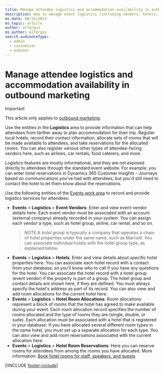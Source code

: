 ```yaml
---
title: Manage attendee logistics and accommodation availability in outbound marketing
description: How to manage event logistics (including vendors, hotels, room allocations, and reservations) in outbound marketing.
ms.date: 08/21/2023
ms.topic: article
author: alfergus
ms.author: alfergus
search.audienceType: 
  - admin
  - customizer
  - enduser
---
```


# Manage attendee logistics and accommodation availability in outbound marketing

> [!IMPORTANT]
> This article only applies to [outbound marketing](/dynamics365/marketing/user-guide).

Use the entities in the **Logistics** area to provide information that can help attendees from farther away to plan accommodation for their trip. Register local hotels, record their contact information, allocate sets of rooms that will be made available to attendees, and take reservations for the allocated rooms. You can also register various other types of attendee-facing vendors here, such as airlines, car rentals, food caterers, and more.

Logistics features are mostly informational, and they are not exposed directly to attendees through the standard event website. For example, you can enter hotel reservations in Dynamics 365 Customer Insights - Journeys based on communications you've had with attendees, but you'd still need to contact the hotel to let them know about the reservations.

Use the following entities of the [Events work area](open-events.md) to record and provide logistics services for attendees:

- **Events** > **Logistics** > **Event Vendors**: Enter and view event-vendor details here. Each event vendor must be associated with an account (external company) already recorded in your system. You can assign each vendor a type, such as hotel group, airline, car rental, and so on. 
    > NOTE
    > A *hotel group* is typically a company that operates a chain of hotel properties under the same name, such as Marriott. You can associate individual hotels with the hotel group type, as explained below. 
- **Events** > **Logistics** > **Hotels**: Enter and view details about specific hotel properties here. You can associate each hotel record with a contact from your database, so you'll know who to call if you have any questions for the hotel. You can associate the hotel record with a hotel group (event vendor) if the property is part of a group. The hotel group and contact details are shown here, if they are defined. You must always specify the hotel's address as part of its record. You can also view and add room allocations for the current hotel here.
- **Events** > **Logistics** > **Hotel Room Allocations**: Room allocations represent a block of rooms that the hotel has agreed to make available during your event. Each room allocation record specifies the number of rooms allocated and the type of rooms they are (single, double, or suite). Each allocation must be associated with a hotel that is registered in your database. If you have allocated several different room types in the same hotel, you must set up a separate allocation for each type. You can also view and add room reservations associated with the current allocation here.
- **Events** > **Logistics** > **Hotel Room Reservations**: Here you can reserve rooms for attendees from among the rooms you have allocated. More information: [Book hotel rooms for staff, speakers, and guests](invite-register-house-event-attendees.md#book-hotel-rooms-for-staff-speakers-and-guests)

[!INCLUDE [footer-include](./includes/footer-banner.md)]